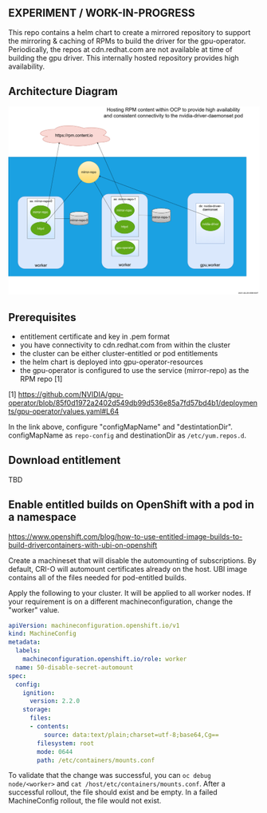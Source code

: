 ## EXPERIMENT / WORK-IN-PROGRESS

This repo contains a helm chart to create a mirrored repository to 
support the mirroring & caching of RPMs to build the driver for
the gpu-operator. Periodically, the repos at cdn.redhat.com are
not available at time of building the gpu driver.  This internally
hosted repository provides high availability.

## Architecture Diagram

![Architecture Diagram](ocp-mirror-repo-diagram.png "Architecture Diagram")

## Prerequisites

* entitlement certificate and key in .pem format
* you have connectivity to cdn.redhat.com from within the cluster
* the cluster can be either cluster-entitled or pod entitlements
* the helm chart is deployed into gpu-operator-resources
* the gpu-operator is configured to use the service (mirror-repo) as
  the RPM repo [1]


[1] https://github.com/NVIDIA/gpu-operator/blob/85f0d1972a2402d549db99d536e85a7fd57bd4b1/deployments/gpu-operator/values.yaml#L64

In the link above, configure "configMapName" and "destintationDir".  configMapName as `repo-config` and destinationDir as `/etc/yum.repos.d`.

## Download entitlement

TBD

## Enable entitled builds on OpenShift with a pod in a namespace

https://www.openshift.com/blog/how-to-use-entitled-image-builds-to-build-drivercontainers-with-ubi-on-openshift

Create a machineset that will disable the automounting of subscriptions. By default,
CRI-O will automount certificates already on the host.  UBI image contains all of the
files needed for pod-entitled builds.

Apply the following to your cluster.  It will be applied to all worker nodes.
If your requirement is on a different machineconfiguration, change the "worker" 
value.

```yaml
apiVersion: machineconfiguration.openshift.io/v1
kind: MachineConfig
metadata:
  labels:
    machineconfiguration.openshift.io/role: worker
  name: 50-disable-secret-automount
spec:
  config:
    ignition:
      version: 2.2.0
    storage:
      files:
      - contents:
          source: data:text/plain;charset=utf-8;base64,Cg==
        filesystem: root
        mode: 0644
        path: /etc/containers/mounts.conf
```

To validate that the change was successful, you can `oc debug node/<worker>`
and `cat /host/etc/containers/mounts.conf`.  After a successful rollout, 
the file should exist and be empty.  In a failed MachineConfig rollout, 
the file would not exist.

